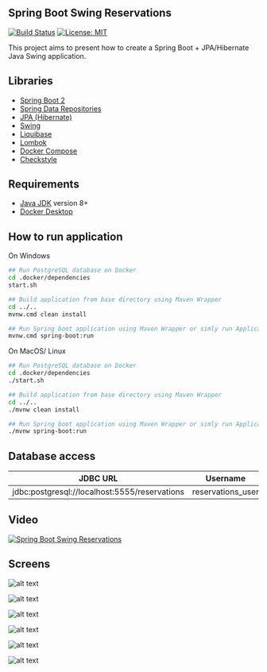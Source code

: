 Spring Boot Swing Reservations
---------------------------------------------
[![Build Status](https://github.com/DanielMichalski/spring-boot-swing-reservations/workflows/Java%20CI%20with%20Maven/badge.svg?branch=master)](https://github.com/DanielMichalski/spring-boot-swing-reservations/actions?query=workflow%3A%22Java+CI+with+Maven%22)
[![License: MIT](https://img.shields.io/badge/License-MIT-yellow.svg)](https://github.com/DanielMichalski/spring-boot-swing-reservations/blob/master/LICENSE)

This project aims to present how to create a Spring Boot + JPA/Hibernate Java Swing application.

Libraries
---------------------------------------------
- [Spring Boot 2](https://spring.io/projects/spring-boot)
- [Spring Data Repositories](https://docs.spring.io/spring-data/jpa/docs/current/reference/html/#jpa.repositories)
- [JPA (Hibernate)](https://hibernate.org/)
- [Swing](https://docs.oracle.com/javase/8/docs/api/javax/swing/package-summary.html)
- [Liquibase](https://www.liquibase.org/)
- [Lombok](https://projectlombok.org/)
- [Docker Compose](https://docs.docker.com/compose/)
- [Checkstyle](https://checkstyle.sourceforge.io/)

Requirements
---------------------------------------------
- [Java JDK](https://www.oracle.com/pl/java/technologies/javase-downloads.html) version 8+
- [Docker Desktop](https://www.docker.com/products/docker-desktop) 

How to run application
---------------------------------------------
On Windows
```bash
## Run PostgreSQL database on Docker
cd .docker/dependencies
start.sh

## Build application from base directory using Maven Wrapper
cd ../..
mvnw.cmd clean install

## Run Spring boot application using Maven Wrapper or simly run Application class
mvnw.cmd spring-boot:run
```

On MacOS/ Linux
```bash
## Run PostgreSQL database on Docker
cd .docker/dependencies
./start.sh

## Build application from base directory using Maven Wrapper
cd ../..
./mvnw clean install

## Run Spring boot application using Maven Wrapper or simly run Application class
./mvnw spring-boot:run
```

Database access
---------------

| JDBC URL                                      | Username         	| Password         |
|----------------------------------------------	|------------------	|----------------- |
| jdbc:postgresql://localhost:5555/reservations | reservations_user | reservations_psw |

Video
-----

[![Spring Boot Swing Reservations](http://img.youtube.com/vi/E7ho0qdWhus/0.jpg)](https://youtu.be/E7ho0qdWhus "Spring Boot Swing Reservations")

Screens
---------------------------------------------

![alt text](https://github.com/DanielMichalski/spring-boot-swing-reservations/blob/master/src/main/resources/images/db_schema.png "Screen 1")

![alt text](https://github.com/DanielMichalski/spring-boot-swing-reservations/blob/master/src/main/resources/images/spring_boot.png "Screen 2")

![alt text](https://github.com/DanielMichalski/spring-boot-swing-reservations/blob/master/src/main/resources/images/forms.png "Screen 3")

![alt text](https://github.com/DanielMichalski/spring-boot-swing-reservations/blob/master/src/main/resources/images/form1.png "Screen 4")

![alt text](https://github.com/DanielMichalski/spring-boot-swing-reservations/blob/master/src/main/resources/images/form2.png "Screen 5")

![alt text](https://github.com/DanielMichalski/spring-boot-swing-reservations/blob/master/src/main/resources/images/reports.png "Screen 6")
